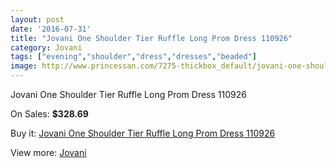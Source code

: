 ```yaml
---
layout: post
date: '2016-07-31'
title: "Jovani One Shoulder Tier Ruffle Long Prom Dress 110926"
category: Jovani
tags: ["evening","shoulder","dress","dresses","beaded"]
image: http://www.princessan.com/7275-thickbox_default/jovani-one-shoulder-tier-ruffle-long-prom-dress-110926.jpg
---
```

Jovani One Shoulder Tier Ruffle Long Prom Dress 110926

On Sales: **$328.69**
<a href="https://www.princessan.com/en/jovani/3227-jovani-one-shoulder-tier-ruffle-long-prom-dress-110926.html"><amp-img layout="responsive" width="600" height="600" src="//www.princessan.com/7275-thickbox_default/jovani-one-shoulder-tier-ruffle-long-prom-dress-110926.jpg" alt="Jovani One Shoulder Tier Ruffle Long Prom Dress 110926 0" /></a>
<a href="https://www.princessan.com/en/jovani/3227-jovani-one-shoulder-tier-ruffle-long-prom-dress-110926.html"><amp-img layout="responsive" width="600" height="600" src="//www.princessan.com/7276-thickbox_default/jovani-one-shoulder-tier-ruffle-long-prom-dress-110926.jpg" alt="Jovani One Shoulder Tier Ruffle Long Prom Dress 110926 1" /></a>
<a href="https://www.princessan.com/en/jovani/3227-jovani-one-shoulder-tier-ruffle-long-prom-dress-110926.html"><amp-img layout="responsive" width="600" height="600" src="//www.princessan.com/7277-thickbox_default/jovani-one-shoulder-tier-ruffle-long-prom-dress-110926.jpg" alt="Jovani One Shoulder Tier Ruffle Long Prom Dress 110926 2" /></a>

Buy it: [Jovani One Shoulder Tier Ruffle Long Prom Dress 110926](https://www.princessan.com/en/jovani/3227-jovani-one-shoulder-tier-ruffle-long-prom-dress-110926.html "Jovani One Shoulder Tier Ruffle Long Prom Dress 110926")

View more: [Jovani](https://www.princessan.com/en/26-jovani "Jovani")